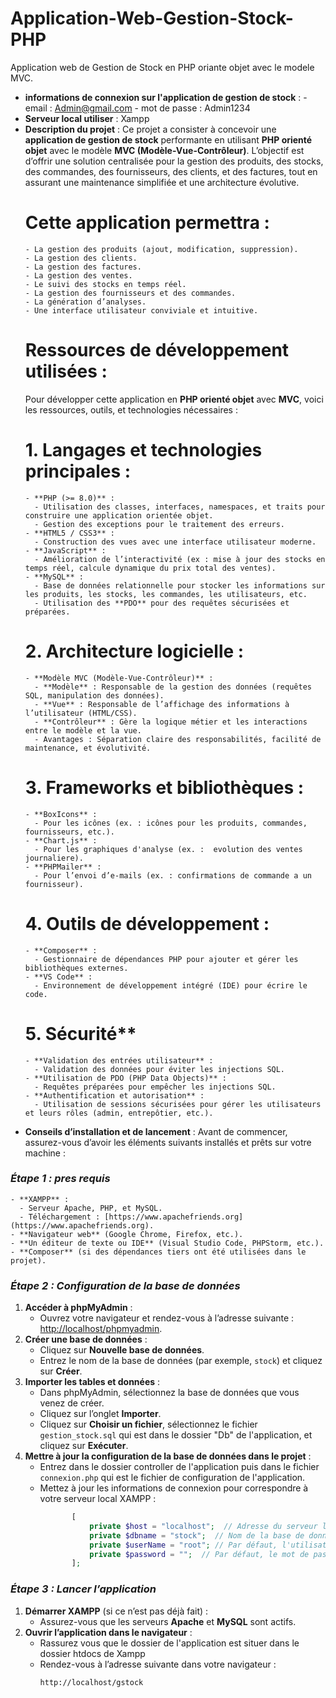 # Application-Web-Gestion-Stock-PHP
Application web de Gestion de Stock en PHP oriante objet avec le modele MVC.
- **informations de connexion sur l'application de gestion de stock** :
       - email : Admin@gmail.com
       - mot de passe : Admin1234
- **Serveur local utiliser** : Xampp
- **Description du projet** : 
Ce projet a consister à concevoir une **application de gestion de stock** performante en utilisant **PHP orienté objet** avec le modèle **MVC (Modèle-Vue-Contrôleur)**. L’objectif est d’offrir une solution centralisée pour la gestion des produits, des stocks, des commandes, des fournisseurs, des clients, et des factures, tout en assurant une maintenance simplifiée et une architecture évolutive.
  # Cette application permettra :
      - La gestion des produits (ajout, modification, suppression).
      - La gestion des clients.
      - La gestion des factures.
      - La gestion des ventes.
      - Le suivi des stocks en temps réel.
      - La gestion des fournisseurs et des commandes.
      - La génération d’analyses.
      - Une interface utilisateur conviviale et intuitive.
  # Ressources de développement utilisées :
    Pour développer cette application en **PHP orienté objet** avec **MVC**, voici les ressources, outils, et technologies nécessaires :
  # 1. Langages et technologies principales :
      - **PHP (>= 8.0)** :
        - Utilisation des classes, interfaces, namespaces, et traits pour construire une application orientée objet.
        - Gestion des exceptions pour le traitement des erreurs.
      - **HTML5 / CSS3** :
        - Construction des vues avec une interface utilisateur moderne.
      - **JavaScript** :
        - Amélioration de l’interactivité (ex : mise à jour des stocks en temps réel, calcule dynamique du prix total des ventes).
      - **MySQL** :
        - Base de données relationnelle pour stocker les informations sur les produits, les stocks, les commandes, les utilisateurs, etc.
        - Utilisation des **PDO** pour des requêtes sécurisées et préparées.
   # 2. Architecture logicielle :
      - **Modèle MVC (Modèle-Vue-Contrôleur)** :
        - **Modèle** : Responsable de la gestion des données (requêtes SQL, manipulation des données).
        - **Vue** : Responsable de l’affichage des informations à l’utilisateur (HTML/CSS).
        - **Contrôleur** : Gère la logique métier et les interactions entre le modèle et la vue.
        - Avantages : Séparation claire des responsabilités, facilité de maintenance, et évolutivité.
    # 3. Frameworks et bibliothèques :
      - **BoxIcons** :
        - Pour les icônes (ex. : icônes pour les produits, commandes, fournisseurs, etc.).
      - **Chart.js** :
        - Pour les graphiques d'analyse (ex. :  evolution des ventes journaliere).
      - **PHPMailer** :
        - Pour l’envoi d’e-mails (ex. : confirmations de commande a un fournisseur).
    # 4. Outils de développement :
      - **Composer** :
        - Gestionnaire de dépendances PHP pour ajouter et gérer les bibliothèques externes.
      - **VS Code** :
        - Environnement de développement intégré (IDE) pour écrire le code.
     # 5. Sécurité**
      - **Validation des entrées utilisateur** :
        - Validation des données pour éviter les injections SQL.
      - **Utilisation de PDO (PHP Data Objects)** :
        - Requêtes préparées pour empêcher les injections SQL.
      - **Authentification et autorisation** :
        - Utilisation de sessions sécurisées pour gérer les utilisateurs et leurs rôles (admin, entrepôtier, etc.).
-  **Conseils d’installation et de lancement** :
Avant de commencer, assurez-vous d’avoir les éléments suivants installés et prêts sur votre machine :
### *Étape 1 : pres requis*
    - **XAMPP** :
      - Serveur Apache, PHP, et MySQL.
      - Téléchargement : [https://www.apachefriends.org](https://www.apachefriends.org).
    - **Navigateur web** (Google Chrome, Firefox, etc.).
    - **Un éditeur de texte ou IDE** (Visual Studio Code, PHPStorm, etc.).
    - **Composer** (si des dépendances tiers ont été utilisées dans le projet).
### *Étape 2 : Configuration de la base de données*
1. **Accéder à phpMyAdmin** :  
   - Ouvrez votre navigateur et rendez-vous à l’adresse suivante :  
     [http://localhost/phpmyadmin](http://localhost/phpmyadmin).
2. **Créer une base de données** :
   - Cliquez sur **Nouvelle base de données**.
   - Entrez le nom de la base de données (par exemple, `stock`) et cliquez sur **Créer**.
3. **Importer les tables et données** :
     - Dans phpMyAdmin, sélectionnez la base de données que vous venez de créer.
     - Cliquez sur l’onglet **Importer**.
     - Cliquez sur **Choisir un fichier**, sélectionnez le fichier `gestion_stock.sql` qui est dans le dossier "Db" de l'application, et cliquez sur **Exécuter**.
4. **Mettre à jour la configuration de la base de données dans le projet** :
   - Entrez dans le dossier controller de l'application puis dans le fichier `connexion.php` qui est le fichier de configuration de l'application.
   - Mettez à jour les informations de connexion pour correspondre à votre serveur local XAMPP :
     ```php
            [
                private $host = "localhost";  // Adresse du serveur local '127.0.0.1'
                private $dbname = "stock";  // Nom de la base de données
                private $userName = "root"; // Par défaut, l'utilisateur MySQL est "root"
                private $password = "";  // Par défaut, le mot de passe est vide
            ];
     ```
 ### *Étape 3 : Lancer l’application*
1. **Démarrer XAMPP** (si ce n’est pas déjà fait) :
   - Assurez-vous que les serveurs **Apache** et **MySQL** sont actifs.
2. **Ouvrir l’application dans le navigateur** :
   - Rassurez vous que le dossier de l'application est situer dans le dossier htdocs de Xampp
   - Rendez-vous à l’adresse suivante dans votre navigateur :  
     ```plaintext
     http://localhost/gstock
     ```
